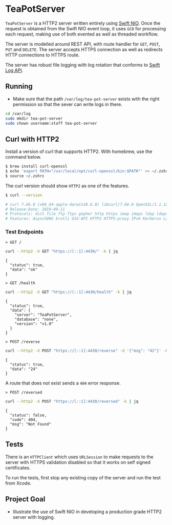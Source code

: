 # TeaPotServer

`TeaPotServer` is a HTTP2 server written entirely using [Swift NIO](https://github.com/apple/swift-nio). Once the request is obtained from the Swift NIO event loop, it uses `GCD` for processing each request, making use of both evented as well as threaded workflow.

The server is modelled around REST API, with route handler for `GET`, `POST`, `PUT` and `DELETE`. The server accepts HTTPS connection as well as redirects HTTP connections to HTTPS route.

The server has robust file logging with log rotation that conforms to [Swift Log API](https://github.com/apple/swift-log). 

## Running

- Make sure that the path `/var/log/tea-pot-server` exists with the right permission so that the sever can write logs in there.

```bash
cd /var/log
sudo mkdir tea-pot-server
sudo chown username:staff tea-pot-server
````

## Curl with HTTP2

Install a version of curl that supports HTTP2. With homebrew, use the command below.

```bash
$ brew install curl-openssl
$ echo 'export PATH="/usr/local/opt/curl-openssl/bin:$PATH"' >> ~/.zshrc
$ source ~/.zshrc
```

The curl version should show `HTTP2` as one of the features.

```bash
$ curl --version

# curl 7.66.0 (x86_64-apple-darwin18.6.0) libcurl/7.66.0 OpenSSL/1.1.1d zlib/1.2.11 brotli/1.0.7 c-ares/1.15.0 libssh2/1.9.0 nghttp2/1.39.2 librtmp/2.3
# Release-Date: 2019-09-11
# Protocols: dict file ftp ftps gopher http https imap imaps ldap ldaps pop3 pop3s rtmp rtsp scp sftp smb smbs smtp smtps telnet tftp 
# Features: AsynchDNS brotli GSS-API HTTP2 HTTPS-proxy IPv6 Kerberos Largefile libz Metalink NTLM NTLM_WB SPNEGO SSL TLS-SRP UnixSockets
```

### Test Endpoints

`> GET /`

```bash
curl --http2 -X GET "https://[::1]:4430/" -k | jq
```

```
{
  "status": true,
  "data": "ok"
}
```

`> GET /health`

```bash
curl --http2 -X GET "https://[::1]:4430/health" -k | jq
```

```
{
  "status": true,
  "data": {
    "server": "TeaPotServer",
    "database": "none",
    "version": "v1.0"
  }
}
```

`> POST /reverse`

```bash
curl --http2 -X POST "https://[::1]:4430/reverse" -d '{"msg": "42"}' -H 'content-type: application/json' -k | jq
```
```
{
  "status": true,
  "data": "24"
}
```

A route that does not exist sends a `404` error response.

`> POST /reversed`

```bash
curl --http2 -X POST "https://[::1]:4430/reversed" -k | jq
```

```
{
  "status": false,
  "code": 404,
  "msg": "Not Found"
}
```

## Tests

There is an `HTTPClient` which uses `URLSession` to make requests to the server with HTTPS validation disabled so that it works on self signed certificates.

To run the tests, first stop any existing copy of the server and run the test from Xcode. 

## Project Goal

- Illustrate the use of Swift NIO  in developing a production grade HTTP2 server with logging.
